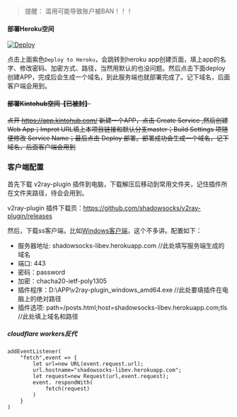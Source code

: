 > 提醒： 滥用可能导致账户被BAN！！！ 

#### 部署Heroku空间

[![Deploy](https://www.herokucdn.com/deploy/button.png)](https://heroku.com/deploy) 

点击上面紫色`Deploy to Heroku`，会跳转到heroku app创建页面，填上app的名字、修改密码、加密方式、路径，当然用默认的也没问题。然后点击下面deploy创建APP，完成后会生成一个域名，到此服务端也就部署完成了。记下域名，后面客户端会用到。

#### ~~部署Kintohub空间【已被封】~~

~~点开 https://app.kintohub.com/ 新建一个APP，点击 Create Service ,然后创建 Web App；Improt URL填上本项目链接和默认分支master；Build Settings 项随便修改 Service Name；最后点击 Deploy 部署。部署成功会生成一个域名，记下域名，后面客户端会用到~~

### 客户端配置

首先下载 v2ray-plugin 插件到电脑，下载解压后移动到常用文件夹，记住插件所在文件夹路径，待会会用到。

v2ray-plugin 插件下载页：https://github.com/shadowsocks/v2ray-plugin/releases

然后，下载ss客户端，比如[Windows客户端](https://github.com/shadowsocks/shadowsocks-windows/releases/)，这个不多讲。配置如下：

* 服务器地址: shadowsocks-libev.herokuapp.com  //此处填写服务端生成的域名
* 端口: 443
* 密码：password
* 加密：chacha20-ietf-poly1305
* 插件程序：D:\APP\v2ray-plugin_windows_amd64.exe  //此处要填插件在电脑上的绝对路径
* 插件选项: path=/posts.html;host=shadowsocks-libev.herokuapp.com;tls //此处填上域名和路径

##### cloudflare workers反代

```
addEventListener(
    "fetch",event => {
        let url=new URL(event.request.url);
        url.hostname="shadowsocks-libev.herokuapp.com";
        let request=new Request(url,event.request);
        event. respondWith(
            fetch(request)
        )
    }
)
```

